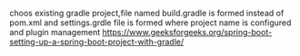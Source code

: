 choos existing gradle project,file named build.gradle is formed instead of pom.xml and settings.grdle file is formed where project name is configured and plugin management
https://www.geeksforgeeks.org/spring-boot-setting-up-a-spring-boot-project-with-gradle/
